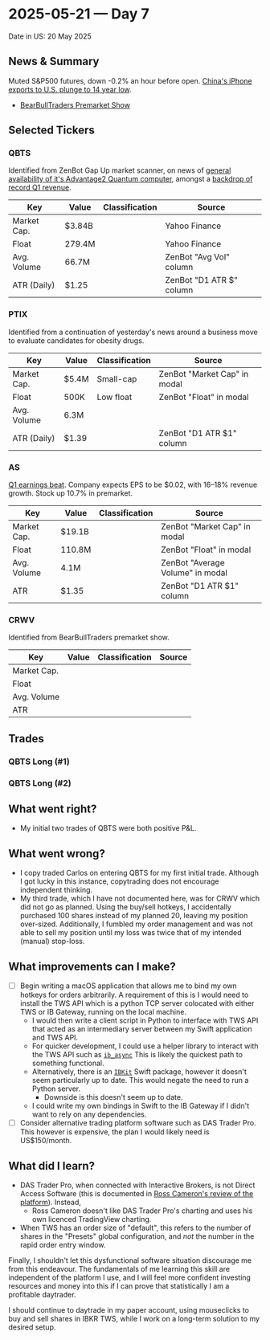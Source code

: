 # 2025-05-21 — Day 7

Date in US: 20 May 2025

## News & Summary

Muted S&P500 futures, down -0.2% an hour before open. [China's iPhone exports to U.S. plunge to 14 year low](https://finance.yahoo.com/news/live/trump-tariffs-live-updates-china-iphone-exports-to-us-plunge-to-14-year-low-amid-tariff-tensions-191201819.html).

- [BearBullTraders Premarket Show](https://www.youtube.com/watch?v=DA_kvImDVVA)

## Selected Tickers

### QBTS

Identified from ZenBot Gap Up market scanner, on news of [general availability of it's Advantage2 Quantum computer](https://finance.yahoo.com/news/d-wave-announces-general-availability-110000307.html), amongst a [backdrop of record Q1 revenue](https://finance.yahoo.com/news/ibn-coverage-d-wave-quantum-193000855.html).

| Key         | Value  | Classification | Source                   |
| ----------- | ------ | -------------- | ------------------------ |
| Market Cap. | $3.84B |                | Yahoo Finance            |
| Float       | 279.4M |                | Yahoo Finance            |
| Avg. Volume | 66.7M  |                | ZenBot "Avg Vol" column  |
| ATR (Daily) | $1.25  |                | ZenBot "D1 ATR $" column |

### PTIX

Identified from a continuation of yesterday's news around a business move to evaluate candidates for obesity drugs.

| Key         | Value | Classification | Source                       |
| ----------- | ----- | -------------- | ---------------------------- |
| Market Cap. | $5.4M | Small-cap      | ZenBot "Market Cap" in modal |
| Float       | 500K  | Low float      | ZenBot "Float" in modal      |
| Avg. Volume | 6.3M  |                |                              |
| ATR (Daily) | $1.39 |                | ZenBot "D1 ATR $1" column    |

### AS

[Q1 earnings beat](https://www.nasdaq.com/articles/amer-sports-raises-fy-outlook-stock). Company expects EPS to be $0.02, with 16–18% revenue growth. Stock up 10.7% in premarket.

| Key         | Value  | Classification | Source                           |
| ----------- | ------ | -------------- | -------------------------------- |
| Market Cap. | $19.1B |                | ZenBot "Market Cap" in modal     |
| Float       | 110.8M |                | ZenBot "Float" in modal          |
| Avg. Volume | 4.1M   |                | ZenBot "Average Volume" in modal |
| ATR         | $1.35  |                | ZenBot "D1 ATR $1" column        |

### CRWV

Identified from BearBullTraders premarket show.

| Key         | Value | Classification | Source |
| ----------- | ----- | -------------- | ------ |
| Market Cap. |       |                |        |
| Float       |       |                |        |
| Avg. Volume |       |                |        |
| ATR         |       |                |        |

## Trades

### QBTS Long (#1)

### QBTS Long (#2)

## What went right?

- My initial two trades of QBTS were both positive P&L. 

## What went wrong?

- I copy traded Carlos on entering QBTS for my first initial trade. Although I got lucky in this instance, copytrading does not encourage independent thinking.
- My third trade, which I have not documented here, was for CRWV which did not go as planned. Using the buy/sell hotkeys, I accidentally purchased 100 shares instead of my planned 20, leaving my position over-sized. Additionally, I fumbled my order management and was not able to sell my position until my loss was twice that of my intended (manual) stop-loss.

## What improvements can I make?

- [ ] Begin writing a macOS application that allows me to bind my own hotkeys for orders arbitrarily. A requirement of this is I would need to install the TWS API which is a python TCP server colocated with either TWS or IB Gateway, running on the local machine.
	- I would then write a client script in Python to interface with TWS API that acted as an intermediary server between my Swift application and TWS API.
	- For quicker development, I could use a helper library to interact with the TWS API such as [`ib_async`](https://github.com/ib-api-reloaded/ib_async) This is likely the quickest path to something functional.
	- Alternatively, there is an [`IBKit`](https://github.com/stensoosaar/IBKit) Swift package, however it doesn't seem particularly up to date. This would negate the need to run a Python server.
		- Downside is this doesn't seem up to date.
	- I could write my own bindings in Swift to the IB Gateway if I didn't want to rely on any dependencies.
- [ ] Consider alternative trading platform software such as DAS Trader Pro. This however is expensive, the plan I would likely need is US$150/month.

## What did I learn?

- DAS Trader Pro, when connected with Interactive Brokers, is not Direct Access Software (this is documented in [Ross Cameron's review of the platform](https://www.youtube.com/watch?v=nOJu4dKNmu0)). Instead, 
	- Ross Cameron doesn't like DAS Trader Pro's charting and uses his own licenced TradingView charting.
- When TWS has an order size of "default", this refers to the number of shares in the "Presets" global configuration, and _not_ the number in the rapid order entry window.

Finally, I shouldn't let this dysfunctional software situation discourage me from this endeavour. The fundamentals of me learning this skill are independent of the platform I use, and I will feel more confident investing resources and money into this if I can prove that statistically I am a profitable daytrader.

I should continue to daytrade in my paper account, using mouseclicks to buy and sell shares in IBKR TWS, while I work on a long-term solution to my desired setup. 
